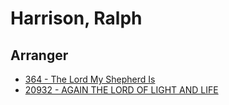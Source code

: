 # Harrison, Ralph

## Arranger

- [364 - The Lord My Shepherd Is](/hymns/364.md)
- [20932 - AGAIN THE LORD OF LIGHT AND LIFE](/hymns/20932.md)

